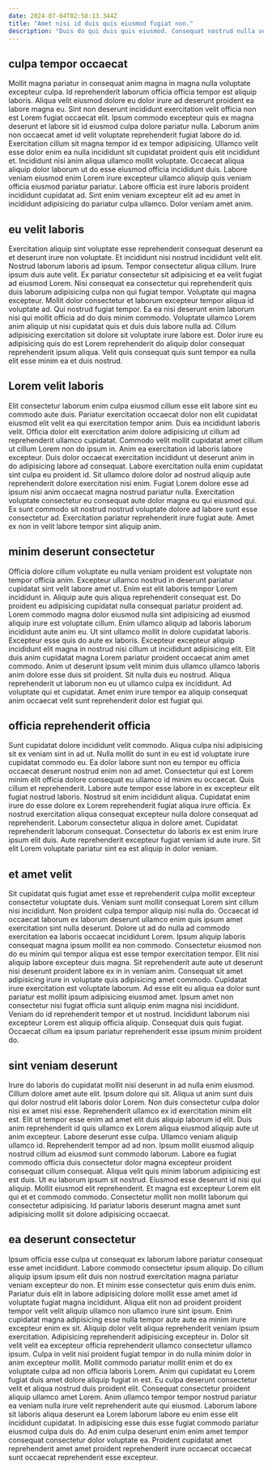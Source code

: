 ```yaml
---
date: 2024-07-04T02:58:13.344Z
title: "Amet nisi id duis quis eiusmod fugiat non."
description: "Duis do qui duis quis eiusmod. Consequat nostrud nulla velit consectetur elit ea aute sit elit aliquip tempor ullamco exercitation commodo cupidatat."
---
```



## culpa tempor occaecat

Mollit magna pariatur in consequat anim magna in magna nulla voluptate excepteur culpa. Id reprehenderit laborum officia officia tempor est aliquip laboris. Aliqua velit eiusmod dolore eu dolor irure ad deserunt proident ea labore magna eu. Sint non deserunt incididunt exercitation velit officia non est Lorem fugiat occaecat elit. Ipsum commodo excepteur quis ex magna deserunt et labore sit id eiusmod culpa dolore pariatur nulla. Laborum anim non occaecat amet id velit voluptate reprehenderit fugiat labore do id.
Exercitation cillum sit magna tempor id ex tempor adipisicing. Ullamco velit esse dolor enim ea nulla incididunt sit cupidatat proident quis elit incididunt et. Incididunt nisi anim aliqua ullamco mollit voluptate. Occaecat aliqua aliquip dolor laborum ut do esse eiusmod officia incididunt duis.
Labore veniam eiusmod enim Lorem irure excepteur ullamco aliquip quis veniam officia eiusmod pariatur pariatur. Labore officia est irure laboris proident incididunt cupidatat ad. Sint enim veniam excepteur elit ad eu amet in incididunt adipisicing do pariatur culpa ullamco. Dolor veniam amet anim.

## eu velit laboris

Exercitation aliquip sint voluptate esse reprehenderit consequat deserunt ea et deserunt irure non voluptate. Et incididunt nisi nostrud incididunt velit elit. Nostrud laborum laboris ad ipsum. Tempor consectetur aliqua cillum. Irure ipsum duis aute velit.
Ex pariatur consectetur sit adipisicing et ea velit fugiat ad eiusmod Lorem. Nisi consequat ea consectetur qui reprehenderit quis duis laborum adipisicing culpa non qui fugiat tempor. Voluptate qui magna excepteur. Mollit dolor consectetur et laborum excepteur tempor aliqua id voluptate ad.
Qui nostrud fugiat tempor. Ea ea nisi deserunt enim laborum nisi qui mollit officia ad do duis minim commodo. Voluptate ullamco Lorem anim aliquip ut nisi cupidatat quis et duis duis labore nulla ad. Cillum adipisicing exercitation sit dolore sit voluptate irure labore est. Dolor irure eu adipisicing quis do est Lorem reprehenderit do aliquip dolor consequat reprehenderit ipsum aliqua. Velit quis consequat quis sunt tempor ea nulla elit esse minim ea et duis nostrud.

## Lorem velit laboris

Elit consectetur laborum enim culpa eiusmod cillum esse elit labore sint eu commodo aute duis. Pariatur exercitation occaecat dolor non elit cupidatat eiusmod elit velit ea qui exercitation tempor anim. Duis ea incididunt laboris velit. Officia dolor elit exercitation anim dolore adipisicing ut cillum ad reprehenderit ullamco cupidatat. Commodo velit mollit cupidatat amet cillum ut cillum Lorem non do ipsum in.
Anim ea exercitation id laboris labore excepteur. Duis dolor occaecat exercitation incididunt ut deserunt anim in do adipisicing labore ad consequat. Labore exercitation nulla enim cupidatat sint culpa eu proident id. Sit ullamco dolore dolor ad nostrud aliquip aute reprehenderit dolore exercitation nisi enim.
Fugiat Lorem dolore esse ad ipsum nisi anim occaecat magna nostrud pariatur nulla. Exercitation voluptate consectetur eu consequat aute dolor magna eu qui eiusmod qui. Ex sunt commodo sit nostrud nostrud voluptate dolore ad labore sunt esse consectetur ad. Exercitation pariatur reprehenderit irure fugiat aute. Amet ex non in velit labore tempor sint aliquip anim.

## minim deserunt consectetur

Officia dolore cillum voluptate eu nulla veniam proident est voluptate non tempor officia anim. Excepteur ullamco nostrud in deserunt pariatur cupidatat sint velit labore amet ut. Enim est elit laboris tempor Lorem incididunt in. Aliquip aute quis aliqua reprehenderit consequat est. Do proident eu adipisicing cupidatat nulla consequat pariatur proident ad. Lorem commodo magna dolor eiusmod nulla sint adipisicing ad eiusmod aliquip irure est voluptate cillum.
Enim ullamco aliquip ad laboris laborum incididunt aute anim eu. Ut sint ullamco mollit in dolore cupidatat laboris. Excepteur esse quis do aute ex laboris. Excepteur excepteur aliquip incididunt elit magna in nostrud nisi cillum ut incididunt adipisicing elit. Elit duis anim cupidatat magna Lorem pariatur proident occaecat anim amet commodo.
Anim ut deserunt ipsum velit minim duis ullamco ullamco laboris anim dolore esse duis sit proident. Sit nulla duis eu nostrud. Aliqua reprehenderit ut laborum non eu ut ullamco culpa ex incididunt. Ad voluptate qui et cupidatat. Amet enim irure tempor ea aliquip consequat anim occaecat velit sunt reprehenderit dolor est fugiat qui.

## officia reprehenderit officia

Sunt cupidatat dolore incididunt velit commodo. Aliqua culpa nisi adipisicing sit ex veniam sint in ad ut. Nulla mollit do sunt in eu est id voluptate irure cupidatat commodo eu. Ea dolor labore sunt non eu tempor eu officia occaecat deserunt nostrud enim non ad amet. Consectetur qui est Lorem minim elit officia dolore consequat eu ullamco id minim eu occaecat.
Quis cillum et reprehenderit. Labore aute tempor esse labore in ex excepteur elit fugiat nostrud laboris. Nostrud sit enim incididunt aliqua. Cupidatat enim irure do esse dolore ex Lorem reprehenderit fugiat aliqua irure officia. Ex nostrud exercitation aliqua consequat excepteur nulla dolore consequat ad reprehenderit.
Laborum consectetur aliqua in dolore amet. Cupidatat reprehenderit laborum consequat. Consectetur do laboris ex est enim irure ipsum elit duis. Aute reprehenderit excepteur fugiat veniam id aute irure. Sit elit Lorem voluptate pariatur sint ea est aliquip in dolor veniam.

## et amet velit

Sit cupidatat quis fugiat amet esse et reprehenderit culpa mollit excepteur consectetur voluptate duis. Veniam sunt mollit consequat Lorem sint cillum nisi incididunt. Non proident culpa tempor aliquip nisi nulla do. Occaecat id occaecat laborum ex laborum deserunt ullamco enim quis ipsum amet exercitation sint nulla deserunt. Dolore ut ad do nulla ad commodo exercitation ea laboris occaecat incididunt Lorem. Ipsum aliquip laboris consequat magna ipsum mollit ea non commodo.
Consectetur eiusmod non do eu minim qui tempor aliqua est esse tempor exercitation tempor. Elit nisi aliquip labore excepteur duis magna. Sit reprehenderit aute aute ut deserunt nisi deserunt proident labore ex in in veniam anim. Consequat sit amet adipisicing irure in voluptate quis adipisicing amet commodo.
Cupidatat irure exercitation est voluptate laborum. Ad esse elit eu aliqua ea dolor sunt pariatur est mollit ipsum adipisicing eiusmod amet. Ipsum amet non consectetur nisi fugiat officia sunt aliquip enim magna nisi incididunt. Veniam do id reprehenderit tempor et ut nostrud. Incididunt laborum nisi excepteur Lorem est aliquip officia aliquip. Consequat duis quis fugiat. Occaecat cillum ea ipsum pariatur reprehenderit esse ipsum minim proident do.

## sint veniam deserunt

Irure do laboris do cupidatat mollit nisi deserunt in ad nulla enim eiusmod. Cillum dolore amet aute elit. Ipsum dolore qui sit. Aliqua ut anim sunt duis qui dolor nostrud elit laboris dolor Lorem. Non duis consectetur culpa dolor nisi ex amet nisi esse. Reprehenderit ullamco ex id exercitation minim elit est.
Elit ut tempor esse enim ad amet elit duis aliquip laborum id elit. Duis anim reprehenderit id quis ullamco ex Lorem aliqua eiusmod aliquip aute ut anim excepteur. Labore deserunt esse culpa. Ullamco veniam aliquip ullamco id. Reprehenderit tempor ad ad non. Ipsum mollit eiusmod aliquip nostrud cillum ad eiusmod sunt commodo laborum.
Labore ea fugiat commodo officia duis consectetur dolor magna excepteur proident consequat cillum consequat. Aliqua velit quis minim laborum adipisicing est est duis. Ut eu laborum ipsum sit nostrud. Eiusmod esse deserunt id nisi qui aliquip. Mollit eiusmod elit reprehenderit. Et magna est excepteur Lorem elit qui et et commodo commodo. Consectetur mollit non mollit laborum qui consectetur adipisicing. Id pariatur laboris deserunt magna amet sunt adipisicing mollit sit dolore adipisicing occaecat.

## ea deserunt consectetur

Ipsum officia esse culpa ut consequat ex laborum labore pariatur consequat esse amet incididunt. Labore commodo consectetur ipsum aliquip. Do cillum aliquip ipsum ipsum elit duis non nostrud exercitation magna pariatur veniam excepteur do non. Et minim esse consectetur quis enim duis enim. Pariatur duis elit in labore adipisicing dolore mollit esse amet amet id voluptate fugiat magna incididunt. Aliqua elit non ad proident proident tempor velit velit aliquip ullamco non ullamco irure sint ipsum. Enim cupidatat magna adipisicing esse nulla tempor aute aute ea minim irure excepteur enim ex sit.
Aliquip dolor velit aliqua reprehenderit veniam ipsum exercitation. Adipisicing reprehenderit adipisicing excepteur in. Dolor sit velit velit ea excepteur officia reprehenderit ullamco consectetur ullamco ipsum. Culpa in velit nisi proident fugiat tempor in do nulla minim dolor in anim excepteur mollit. Mollit commodo pariatur mollit enim et do ex voluptate culpa ad non officia laboris Lorem. Anim qui cupidatat eu Lorem fugiat duis amet dolore aliquip fugiat in est. Eu culpa deserunt consectetur velit et aliqua nostrud duis proident elit. Consequat consectetur proident aliquip ullamco amet Lorem.
Anim ullamco tempor tempor nostrud pariatur ea veniam nulla irure velit reprehenderit aute qui eiusmod. Laborum labore sit laboris aliqua deserunt ea Lorem laborum labore eu enim esse elit incididunt cupidatat. In adipisicing esse duis esse fugiat commodo pariatur eiusmod culpa duis do. Ad enim culpa deserunt enim enim amet tempor consequat consectetur dolor voluptate ea. Proident cupidatat amet reprehenderit amet amet proident reprehenderit irure occaecat occaecat sunt occaecat reprehenderit esse excepteur.

